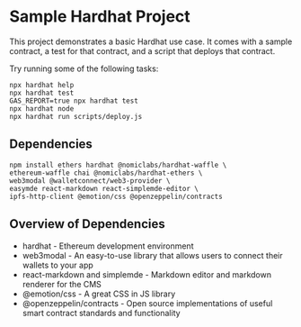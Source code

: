 # Sample Hardhat Project

This project demonstrates a basic Hardhat use case. It comes with a sample contract, a test for that contract, and a script that deploys that contract.

Try running some of the following tasks:

```shell
npx hardhat help
npx hardhat test
GAS_REPORT=true npx hardhat test
npx hardhat node
npx hardhat run scripts/deploy.js
```

## Dependencies

```shell
npm install ethers hardhat @nomiclabs/hardhat-waffle \
ethereum-waffle chai @nomiclabs/hardhat-ethers \
web3modal @walletconnect/web3-provider \
easymde react-markdown react-simplemde-editor \
ipfs-http-client @emotion/css @openzeppelin/contracts
```

## Overview of Dependencies

- hardhat - Ethereum development environment
- web3modal - An easy-to-use library that allows users to connect their wallets to your app
- react-markdown and simplemde - Markdown editor and markdown renderer for the CMS
- @emotion/css - A great CSS in JS library
- @openzeppelin/contracts - Open source implementations of useful smart contract standards and functionality